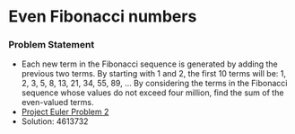 # Even Fibonacci numbers

### Problem Statement
- Each new term in the Fibonacci sequence is generated by adding the previous two terms. By starting with 1 and 2, the
  first 10 terms will be:
        1, 2, 3, 5, 8, 13, 21, 34, 55, 89, ...
  By considering the terms in the Fibonacci sequence whose values do not exceed four million, find the sum of the
  even-valued terms.
- [Project Euler Problem 2](https://projecteuler.net/problem=2)
- Solution: 4613732
